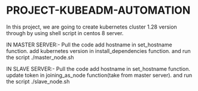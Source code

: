 # PROJECT-KUBEADM-AUTOMATION
In this project, we are going to create kubernetes cluster 1.28 version through by using shell script in centos 8 server.

IN MASTER SERVER:-
Pull the code
add hostname in set_hostname function.
add kubernetes version in install_dependencies function.
and run the script ./master_node.sh


IN SLAVE SERVER:-
Pull the code
add hostname in set_hostname function.
update token in joining_as_node function(take from master server).
and run the script ./slave_node.sh
